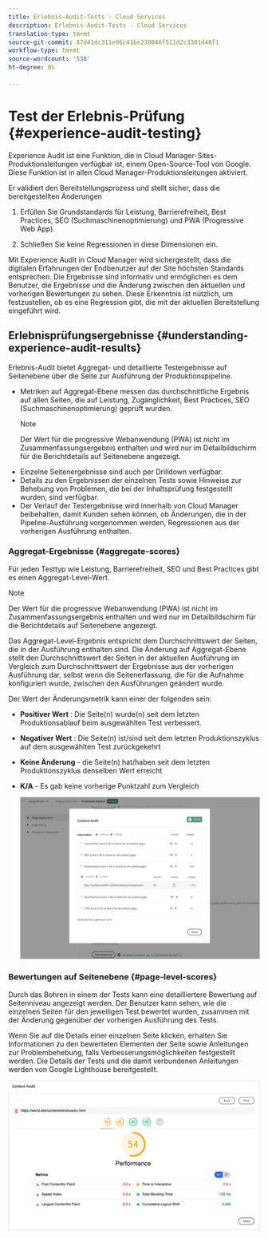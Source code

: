 ```yaml
---
title: Erlebnis-Audit-Tests - Cloud Services
description: Erlebnis-Audit-Tests - Cloud Services
translation-type: tm+mt
source-git-commit: 87d41dc311e96c41be230046f511d2c3301d48f1
workflow-type: tm+mt
source-wordcount: '538'
ht-degree: 0%

---
```



# Test der Erlebnis-Prüfung {#experience-audit-testing}

Experience Audit ist eine Funktion, die in Cloud Manager-Sites-Produktionsleitungen verfügbar ist, einem Open-Source-Tool von Google. Diese Funktion ist in allen Cloud Manager-Produktionsleitungen aktiviert.

Er validiert den Bereitstellungsprozess und stellt sicher, dass die bereitgestellten Änderungen

1. Erfüllen Sie Grundstandards für Leistung, Barrierefreiheit, Best Practices, SEO (Suchmaschinenoptimierung) und PWA (Progressive Web App).

1. Schließen Sie keine Regressionen in diese Dimensionen ein.

Mit Experience Audit in Cloud Manager wird sichergestellt, dass die digitalen Erfahrungen der Endbenutzer auf der Site höchsten Standards entsprechen. Die Ergebnisse sind informativ und ermöglichen es dem Benutzer, die Ergebnisse und die Änderung zwischen den aktuellen und vorherigen Bewertungen zu sehen. Diese Erkenntnis ist nützlich, um festzustellen, ob es eine Regression gibt, die mit der aktuellen Bereitstellung eingeführt wird.

## Erlebnisprüfungsergebnisse {#understanding-experience-audit-results}

Erlebnis-Audit bietet Aggregat- und detaillierte Testergebnisse auf Seitenebene über die Seite zur Ausführung der Produktionspipeline.

* Metriken auf Aggregat-Ebene messen das durchschnittliche Ergebnis auf allen Seiten, die auf Leistung, Zugänglichkeit, Best Practices, SEO (Suchmaschinenoptimierung) geprüft wurden.
   >[!NOTE]
   >Der Wert für die progressive Webanwendung (PWA) ist nicht im Zusammenfassungsergebnis enthalten und wird nur im Detailbildschirm für die Berichtdetails auf Seitenebene angezeigt.
* Einzelne Seitenergebnisse sind auch per Drilldown verfügbar.
* Details zu den Ergebnissen der einzelnen Tests sowie Hinweise zur Behebung von Problemen, die bei der Inhaltsprüfung festgestellt wurden, sind verfügbar.
* Der Verlauf der Testergebnisse wird innerhalb von Cloud Manager beibehalten, damit Kunden sehen können, ob Änderungen, die in der Pipeline-Ausführung vorgenommen werden, Regressionen aus der vorherigen Ausführung enthalten.

### Aggregat-Ergebnisse {#aggregate-scores}

Für jeden Testtyp wie Leistung, Barrierefreiheit, SEO und Best Practices gibt es einen Aggregat-Level-Wert.
>[!NOTE]
>Der Wert für die progressive Webanwendung (PWA) ist nicht im Zusammenfassungsergebnis enthalten und wird nur im Detailbildschirm für die Berichtdetails auf Seitenebene angezeigt.

Das Aggregat-Level-Ergebnis entspricht dem Durchschnittswert der Seiten, die in der Ausführung enthalten sind. Die Änderung auf Aggregat-Ebene stellt den Durchschnittswert der Seiten in der aktuellen Ausführung im Vergleich zum Durchschnittswert der Ergebnisse aus der vorherigen Ausführung dar, selbst wenn die Seitenerfassung, die für die Aufnahme konfiguriert wurde, zwischen den Ausführungen geändert wurde.

Der Wert der Änderungsmetrik kann einer der folgenden sein:

* **Positiver Wert** : Die Seite(n) wurde(n) seit dem letzten Produktionsablauf beim ausgewählten Test verbessert.

* **Negativer Wert** : Die Seite(n) ist/sind seit dem letzten Produktionszyklus auf dem ausgewählten Test zurückgekehrt

* **Keine Änderung** - die Seite(n) hat/haben seit dem letzten Produktionszyklus denselben Wert erreicht

* **K/A** - Es gab keine vorherige Punktzahl zum Vergleich

   ![](/help/implementing/developing/introduction/assets/content-audit-test1.png)

### Bewertungen auf Seitenebene {#page-level-scores}

Durch das Bohren in einem der Tests kann eine detailliertere Bewertung auf Seitenniveau angezeigt werden. Der Benutzer kann sehen, wie die einzelnen Seiten für den jeweiligen Test bewertet wurden, zusammen mit der Änderung gegenüber der vorherigen Ausführung des Tests.

Wenn Sie auf die Details einer einzelnen Seite klicken, erhalten Sie Informationen zu den bewerteten Elementen der Seite sowie Anleitungen zur Problembehebung, falls Verbesserungsmöglichkeiten festgestellt werden. Die Details der Tests und die damit verbundenen Anleitungen werden von Google Lighthouse bereitgestellt.

![](/help/implementing/developing/introduction/assets/page-level-scores.png)

